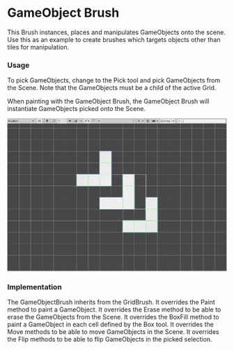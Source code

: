 # GameObject Brush

This Brush instances, places and manipulates GameObjects onto the scene. Use this as an example to create brushes which targets objects other than tiles for manipulation.

### Usage

To pick GameObjects, change to the Pick tool and pick GameObjects from the Scene. Note that the GameObjects must be a child of the active Grid.

When painting with the GameObject Brush, the GameObject Brush will instantiate GameObjects picked onto the Scene.

![Scene View with GameObject Brush](images/GameObjectBrush.png)

### Implementation

The GameObjectBrush inherits from the GridBrush. It overrides the Paint method to paint a GameObject. It overrides the Erase method to be able to erase the GameObjects from the Scene. It overrides the BoxFill method to paint a GameObject in each cell defined by the Box tool. It overrides the Move methods to be able to move GameObjects in the Scene. It overrides the Flip methods to be able to flip GameObjects in the picked selection.